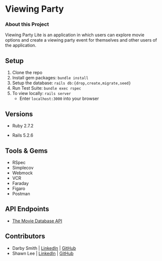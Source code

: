 # Viewing Party

### About this Project

Viewing Party Lite is an application in which users can explore movie options and create a viewing party event for themselves and other users of the application.

## Setup

1. Clone the repo
2. Install gem packages: `bundle install`
3. Setup the database: `rails db:{drop,create,migrate,seed}`
4. Run Test Suite: `bundle exec rspec`
5. To view locally: `rails server` 
    * Enter `localhost:3000` into your browser


## Versions

- Ruby 2.7.2

- Rails 5.2.6

## Tools & Gems

- RSpec
- Simplecov
- Webmock
- VCR
- Faraday
- Figaro
- Postman

## API Endpoints

- [The Movie Database API](https://www.themoviedb.org/)

## Contributors

- Darby Smith | [LinkedIn](https://www.linkedin.com/in/darby-m-smith/) | [GitHub](https://github.com/DarbySmith)
- Shawn Lee | [LinkedIn](https://www.linkedin.com/in/shawn-lee-3382aa8b/) | [GitHub](https://github.com/shawnl93)
